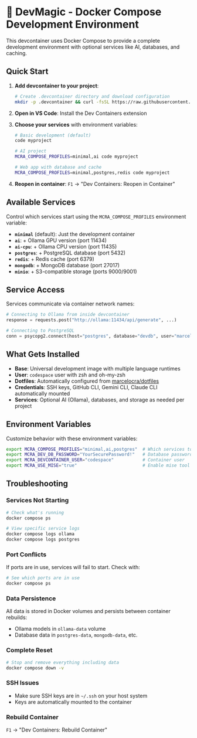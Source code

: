 # 🚀 DevMagic - Docker Compose Development Environment

This devcontainer uses Docker Compose to provide a complete development environment with optional services like AI, databases, and caching.

## Quick Start

1. **Add devcontainer to your project**:

   <!-- TODO(claude): After we finish this batch of changes, lets make this into a single script, so I can put it in my site as a /devmagic.sh and call with `curl site/devmagic.sh | bash`. -->

   ```bash
   # Create .devcontainer directory and download configuration
   mkdir -p .devcontainer && curl -fsSL https://raw.githubusercontent.com/marcelocra/dotfiles/main/.devcontainer/devcontainer.json -o .devcontainer/devcontainer.json
   ```

2. **Open in VS Code**: Install the Dev Containers extension

3. **Choose your services** with environment variables:

   ```bash
   # Basic development (default)
   code myproject

   # AI project
   MCRA_COMPOSE_PROFILES=minimal,ai code myproject

   # Web app with database and cache
   MCRA_COMPOSE_PROFILES=minimal,postgres,redis code myproject
   ```

4. **Reopen in container**: `F1` → "Dev Containers: Reopen in Container"

## Available Services

Control which services start using the `MCRA_COMPOSE_PROFILES` environment variable:

- **`minimal`** (default): Just the development container
- **`ai`**: + Ollama GPU version (port 11434)
- **`ai-cpu`**: + Ollama CPU version (port 11435) 
- **`postgres`**: + PostgreSQL database (port 5432)
- **`redis`**: + Redis cache (port 6379)
- **`mongodb`**: + MongoDB database (port 27017)
- **`minio`**: + S3-compatible storage (ports 9000/9001)

## Service Access

Services communicate via container network names:

```python
# Connecting to Ollama from inside devcontainer
response = requests.post("http://ollama:11434/api/generate", ...)

# Connecting to PostgreSQL
conn = psycopg2.connect(host="postgres", database="devdb", user="marcelo", password="...")
```

## What Gets Installed

- **Base**: Universal development image with multiple language runtimes
- **User**: `codespace` user with zsh and oh-my-zsh
- **Dotfiles**: Automatically configured from [marcelocra/dotfiles](https://github.com/marcelocra/dotfiles)
- **Credentials**: SSH keys, GitHub CLI, Gemini CLI, Claude CLI automatically mounted
- **Services**: Optional AI (Ollama), databases, and storage as needed per project

## Environment Variables

Customize behavior with these environment variables:

```bash
export MCRA_COMPOSE_PROFILES="minimal,ai,postgres"  # Which services to start
export MCRA_DEV_DB_PASSWORD="YourSecurePassword!"   # Database password
export MCRA_DEVCONTAINER_USER="codespace"           # Container user
export MCRA_USE_MISE="true"                         # Enable mise tool manager
```

## Troubleshooting

<!-- TODO(claude): I'm using podman instead of docker, but I have an alias (docker->podman). Does it change anything? I'm wondering if we should use podman instead of docker in the documentation, as it is mostly focused on me, and mention that it should work with docker too. -->

### Services Not Starting
```bash
# Check what's running
docker compose ps

# View specific service logs  
docker compose logs ollama
docker compose logs postgres
```

### Port Conflicts
If ports are in use, services will fail to start. Check with:
```bash
# See which ports are in use
docker compose ps
```

### Data Persistence

<!--  -->
All data is stored in Docker volumes and persists between container rebuilds:
- Ollama models in `ollama-data` volume
- Database data in `postgres-data`, `mongodb-data`, etc.

### Complete Reset
```bash
# Stop and remove everything including data
docker compose down -v
```

### SSH Issues
- Make sure SSH keys are in `~/.ssh` on your host system
- Keys are automatically mounted to the container

### Rebuild Container
`F1` → "Dev Containers: Rebuild Container"

